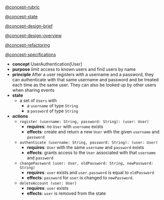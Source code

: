 [@concept-rubric](../../background/detailed/concept-rubric.md)

[@concept-state](../../background/detailed/concept-state.md)

[@concept-design-brief](../../background/concept-design-brief.md)

[@concept-design-overview](../../background/concept-design-overview.md)

[@concept-refactoring](../../background/concept-refactoring.md)

[@concept-specifications](../../background/concept-specifications.md)

- **concept** UserAuthentication[User]
- **purpose** limit access to known users and find users by name
- **principle** After a user registers with a username and a password, they can authenticate with that same username and password and be treated each time as the same user. They can also be looked up by other users when sharing events
- **state**
	- a set of `Users` with
		- a `username` of type `String`
		- a `password` of type `String`
- **actions**
	- `register (username: String, password: String): (user: User)`
		- **requires**: no `User` with `username` exists
		- **effects**: create and return a new `User` with the given `username` and `password`
	- `authenticate (username: String, password: String): (user: User)`
		- **requires**: `User` with the same `username` and `password` exists
		- **effects**: grants access to the `User` associated with that `username` and `password`
    * `changePassword (user: User, oldPassword: String, newPassword: String)`
        * **requires**: `user` exists and  `user.password` is equal to `oldPassword`
        * **effects**: `password` for `user` is changed to `newPassword`.
    * `deleteAccount (user: User)`
        * **requires**: `user` exists
        * **effects**: `user` is removed from the state
